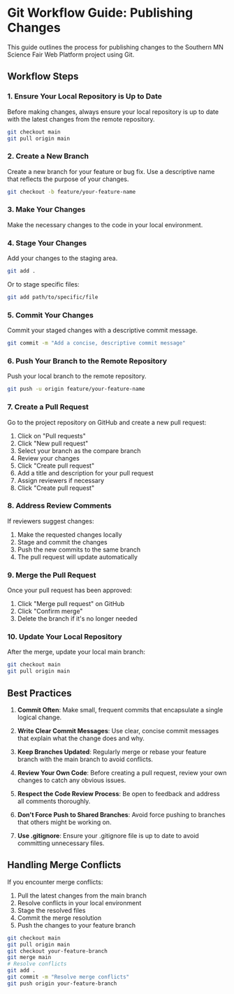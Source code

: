 # Git Workflow Guide: Publishing Changes

This guide outlines the process for publishing changes to the Southern MN Science Fair Web Platform project using Git.

## Workflow Steps

### 1. Ensure Your Local Repository is Up to Date

Before making changes, always ensure your local repository is up to date with the latest changes from the remote repository.

```bash
git checkout main
git pull origin main
```

### 2. Create a New Branch

Create a new branch for your feature or bug fix. Use a descriptive name that reflects the purpose of your changes.

```bash
git checkout -b feature/your-feature-name
```

### 3. Make Your Changes

Make the necessary changes to the code in your local environment.

### 4. Stage Your Changes

Add your changes to the staging area.

```bash
git add .
```

Or to stage specific files:

```bash
git add path/to/specific/file
```

### 5. Commit Your Changes

Commit your staged changes with a descriptive commit message.

```bash
git commit -m "Add a concise, descriptive commit message"
```

### 6. Push Your Branch to the Remote Repository

Push your local branch to the remote repository.

```bash
git push -u origin feature/your-feature-name
```

### 7. Create a Pull Request

Go to the project repository on GitHub and create a new pull request:

1. Click on "Pull requests"
2. Click "New pull request"
3. Select your branch as the compare branch
4. Review your changes
5. Click "Create pull request"
6. Add a title and description for your pull request
7. Assign reviewers if necessary
8. Click "Create pull request"

### 8. Address Review Comments

If reviewers suggest changes:

1. Make the requested changes locally
2. Stage and commit the changes
3. Push the new commits to the same branch
4. The pull request will update automatically

### 9. Merge the Pull Request

Once your pull request has been approved:

1. Click "Merge pull request" on GitHub
2. Click "Confirm merge"
3. Delete the branch if it's no longer needed

### 10. Update Your Local Repository

After the merge, update your local main branch:

```bash
git checkout main
git pull origin main
```

## Best Practices

1. **Commit Often**: Make small, frequent commits that encapsulate a single logical change.

2. **Write Clear Commit Messages**: Use clear, concise commit messages that explain what the change does and why.

3. **Keep Branches Updated**: Regularly merge or rebase your feature branch with the main branch to avoid conflicts.

4. **Review Your Own Code**: Before creating a pull request, review your own changes to catch any obvious issues.

5. **Respect the Code Review Process**: Be open to feedback and address all comments thoroughly.

6. **Don't Force Push to Shared Branches**: Avoid force pushing to branches that others might be working on.

7. **Use .gitignore**: Ensure your .gitignore file is up to date to avoid committing unnecessary files.

## Handling Merge Conflicts

If you encounter merge conflicts:

1. Pull the latest changes from the main branch
2. Resolve conflicts in your local environment
3. Stage the resolved files
4. Commit the merge resolution
5. Push the changes to your feature branch

```bash
git checkout main
git pull origin main
git checkout your-feature-branch
git merge main
# Resolve conflicts
git add .
git commit -m "Resolve merge conflicts"
git push origin your-feature-branch
```
